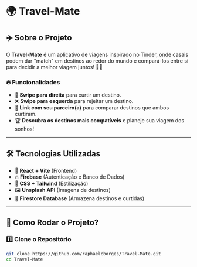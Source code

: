 # 🌍 Travel-Mate

## ✈️ Sobre o Projeto
O **Travel-Mate** é um aplicativo de viagens inspirado no Tinder, onde casais podem dar "match" em destinos ao redor do mundo e compará-los entre si para decidir a melhor viagem juntos! 💑✨  

### 🔥 **Funcionalidades**
- 💖 **Swipe para direita** para curtir um destino.  
- ❌ **Swipe para esquerda** para rejeitar um destino.  
- 🔗 **Link com seu parceiro(a)** para comparar destinos que ambos curtiram.  
- 🏆 **Descubra os destinos mais compatíveis** e planeje sua viagem dos sonhos!  


---

## 🛠 **Tecnologias Utilizadas**
- 🚀 **React + Vite** (Frontend)
- 🔥 **Firebase** (Autenticação e Banco de Dados)
- 💅 **CSS + Tailwind** (Estilização)
- 🖼️ **Unsplash API** (Imagens de destinos)
- 💾 **Firestore Database** (Armazena destinos e curtidas)

---

## 🚀 **Como Rodar o Projeto?**
### 1️⃣ **Clone o Repositório**
```sh
git clone https://github.com/raphaelcborges/Travel-Mate.git
cd Travel-Mate
